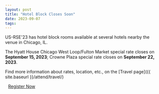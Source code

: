 ```yaml
---
layout: post
title: "Hotel Block Closes Soon"
date: 2023-09-07
tags:
---
```


US-RSE'23 has hotel block rooms available at several hotels nearby the venue
in Chicago, IL.

The Hyatt House Chicago West Loop/Fulton Market special rate closes on
**September 15, 2023**; Crowne Plaza special rate closes on **September 22, 2023**.

Find more information
about rates, location, etc., on the [Travel page]({{ site.baseurl }}/attend/travel/)


<a type="button" style="margin:auto 10px; -webkit-appearance: none;" class="btn btn-light btn-lg" href="https://www.eventbrite.com/e/us-rse-conference-2023-software-enabled-discovery-and-beyond-tickets-625867314987" target="_blank">
    Register Now
</a>

